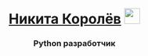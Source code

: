<h1 align="center"><a href="https://daniilshat.ru/" target="_blank">Никита Королёв</a> 
<img src="https://github.com/blackcater/blackcater/raw/main/images/Hi.gif" height="32"/></h1>
<h3 align="center">Python разработчик</h3>
